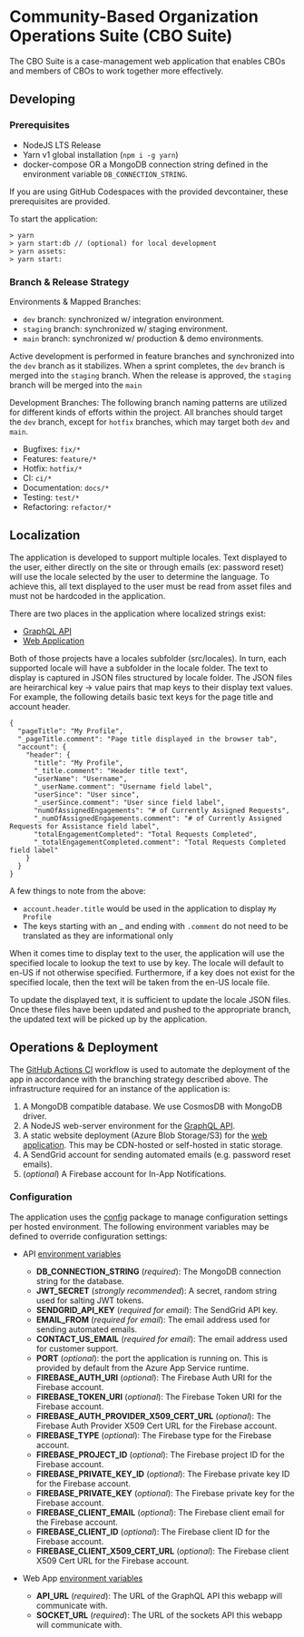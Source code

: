 # Community-Based Organization Operations Suite (CBO Suite)

The CBO Suite is a case-management web application that enables CBOs and members of CBOs to work together more effectively.

## Developing

### Prerequisites

- NodeJS LTS Release
- Yarn v1 global installation (`npm i -g yarn`)
- docker-compose OR a MongoDB connection string defined in the environment variable `DB_CONNECTION_STRING`.

If you are using GitHub Codespaces with the provided devcontainer, these prerequisites are provided.

To start the application:

    > yarn
    > yarn start:db // (optional) for local development
    > yarn assets:
    > yarn start:

### Branch & Release Strategy

Environments & Mapped Branches:

- `dev` branch: synchronized w/ integration environment.
- `staging` branch: synchronized w/ staging environment.
- `main` branch: synchronized w/ production & demo environments.

Active development is performed in feature branches and synchronized into the `dev` branch as it stabilizes. When a sprint completes, the `dev` branch is merged into the `staging` branch. When the release is approved, the `staging` branch will be merged into the `main`

Development Branches:
The following branch naming patterns are utilized for different kinds of efforts within the project. All branches should target the `dev` branch, except for `hotfix` branches, which may target both `dev` and `main`.

- Bugfixes: `fix/*`
- Features: `feature/*`
- Hotfix: `hotfix/*`
- CI: `ci/*`
- Documentation: `docs/*`
- Testing: `test/*`
- Refactoring: `refactor/*`

## Localization

The application is developed to support multiple locales. Text displayed to the user, either directly on the site or through emails (ex: password reset) will use the locale selected by the user to determine the language. To achieve this, all text displayed to the user must be read from asset files and must not be hardcoded in the application.

There are two places in the application where localized strings exist:

- [GraphQL API](packages/api)
- [Web Application](packages/webapp)

Both of those projects have a locales subfolder (src/locales). In turn, each supported locale will have a subfolder in the locale folder. The text to display is captured in JSON files structured by locale folder. The JSON files are heirarchical key -> value pairs that map keys to their display text values. For example, the following details basic text keys for the page title and account header.
```
{
  "pageTitle": "My Profile",
  "_pageTitle.comment": "Page title displayed in the browser tab",
  "account": {
    "header": {
      "title": "My Profile",
      "_title.comment": "Header title text",
      "userName": "Username",
      "_userName.comment": "Username field label",
      "userSince": "User since",
      "_userSince.comment": "User since field label",
      "numOfAssignedEngagements": "# of Currently Assigned Requests",
      "_numOfAssignedEngagements.comment": "# of Currently Assigned Requests for Assistance field label",
      "totalEngagementCompleted": "Total Requests Completed",
      "_totalEngagementCompleted.comment": "Total Requests Completed field label"
    }
  }
}
```
A few things to note from the above:
- `account.header.title` would be used in the application to display `My Profile`
- The keys starting with an _ and ending with `.comment` do not need to be translated as they are informational only

When it comes time to display text to the user, the application will use the specified locale to lookup the text to use by key. The locale will default to en-US if not otherwise specified. Furthermore, if a key does not exist for the specified locale, then the text will be taken from the en-US locale file.

To update the displayed text, it is sufficient to update the locale JSON files. Once these files have been updated and pushed to the appropriate branch, the updated text will be picked up by the application.

## Operations & Deployment

The [GitHub Actions CI](.github/workflows/ci.yml) workflow is used to automate the deployment of the app in accordance with the branching strategy described above. The infrastructure required for an instance of the application is:

1. A MongoDB compatible database. We use CosmosDB with MongoDB driver.
2. A NodeJS web-server environment for the [GraphQL API](packages/api).
3. A static website deployment (Azure Blob Storage/S3) for the [web application](packages/webapp). This may be CDN-hosted or self-hosted in static storage.
4. A SendGrid account for sending automated emails (e.g. password reset emails).
5. (_optional_) A Firebase account for In-App Notifications.

### Configuration

The application uses the [config](npm.im/config) package to manage configuration settings per hosted environment. The following environment variables may be defined to override configuration settings:

- API [environment variables](packages/api/config/custom-environment-variables.md)

  - **DB_CONNECTION_STRING** (_required_): The MongoDB connection string for the database.
  - **JWT_SECRET** (_strongly recommended_): A secret, random string used for salting JWT tokens.
  - **SENDGRID_API_KEY** (_required for email_): The SendGrid API key.
  - **EMAIL_FROM** (_required for email_): The email address used for sending automated emails.
  - **CONTACT_US_EMAIL** (_required for email_): The email address used for customer support.
  - **PORT** (_optional_): the port the application is running on. This is provided by default from the Azure App Service runtime.
  - **FIREBASE_AUTH_URI** (_optional_): The Firebase Auth URI for the Firebase account.
  - **FIREBASE_TOKEN_URI** (_optional_): The Firebase Token URI for the Firebase account.
  - **FIREBASE_AUTH_PROVIDER_X509_CERT_URL** (_optional_): The Firebase Auth Provider X509 Cert URL for the Firebase account.
  - **FIREBASE_TYPE** (_optional_): The Firebase type for the Firebase account.
  - **FIREBASE_PROJECT_ID** (_optional_): The Firebase project ID for the Firebase account.
  - **FIREBASE_PRIVATE_KEY_ID** (_optional_): The Firebase private key ID for the Firebase account.
  - **FIREBASE_PRIVATE_KEY** (_optional_): The Firebase private key for the Firebase account.
  - **FIREBASE_CLIENT_EMAIL** (_optional_): The Firebase client email for the Firebase account.
  - **FIREBASE_CLIENT_ID** (_optional_): The Firebase client ID for the Firebase account.
  - **FIREBASE_CLIENT_X509_CERT_URL** (_optional_): The Firebase client X509 Cert URL for the Firebase account.

- Web App [environment variables](packages/webapp/config/custom-environment-variables.md)
  - **API_URL** (_required_): The URL of the GraphQL API this webapp will communicate with.
  - **SOCKET_URL** (_required_): The URL of the sockets API this webapp will communicate with.
